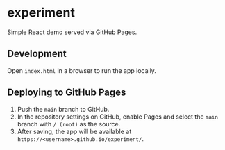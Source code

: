 # experiment

Simple React demo served via GitHub Pages.

## Development

Open `index.html` in a browser to run the app locally.

## Deploying to GitHub Pages

1. Push the `main` branch to GitHub.
2. In the repository settings on GitHub, enable Pages and select the `main` branch with `/ (root)` as the source.
3. After saving, the app will be available at `https://<username>.github.io/experiment/`.
